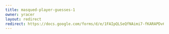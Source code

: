```yaml
---
title: masqued-player-guesses-1
owner: yracer
layout: redirect
redirect: https://docs.google.com/forms/d/e/1FAIpQLSeQfNAimi7-fKARAPDv6rsOPnoVaRxaU3Lmoo4qYtORAHtMUw/viewform?usp=sf_link
---
```

